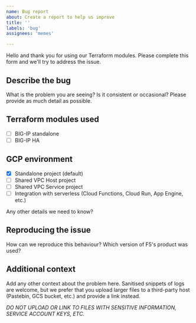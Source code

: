 ```yaml
---
name: Bug report
about: Create a report to help us improve
title: ''
labels: 'bug'
assignees: 'memes'

---
```


Hello and thank you for using our Terraform modules. Please complete this form
and we'll try to address the issue.

## Describe the bug

What is the problem you are seeing? Is it consistent or occasional? Please
provide as much detail as possible.

## Terraform modules used

* [ ] BIG-IP standalone
* [ ] BIG-IP HA

## GCP environment

* [x] Standalone project (default)
* [ ] Shared VPC Host project
* [ ] Shared VPC Service project
* [ ] Integration with serverless (Cloud Functions, Cloud Run, App Engine, etc.)

Any other details we need to know?

## Reproducing the issue

How can we reproduce this behaviour? Which version of F5's product was used?


## Additional context

Add any other context about the problem here. Sanitised snippets of logs are
welcome, but we prefer that you upload larger files to a third-party host
(Pastebin, GCS bucket, etc.) and provide a link instead.

*DO NOT UPLOAD OR LINK TO FILES WITH SENSITIVE INFORMATION, SERVICE ACCOUNT KEYS, ETC.*

